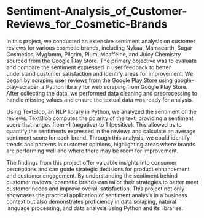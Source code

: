 # Sentiment-Analysis_of_Customer-Reviews_for_Cosmetic-Brands
In this project, we conducted an extensive sentiment analysis on customer reviews for various cosmetic brands, including Nykaa, Mamaearth, Sugar Cosmetics, Myglamm, Pilgrim, Plum, Mcaffeine, and Juicy Chemistry sourced from the Google Play Store. The primary objective was to evaluate and compare the sentiment expressed in user feedback to better understand customer satisfaction and identify areas for improvement. We began by scraping user reviews from the Google Play Store using google-play-scraper, a Python library for web scraping from Google Play Store. After collecting the data, we performed data cleaning and preprocessing to handle missing values and ensure the textual data was ready for analysis.

Using TextBlob, an NLP library in Python, we analyzed the sentiment of the reviews. TextBlob computes the polarity of the text, providing a sentiment score that ranges from -1 (negative) to 1 (positive). This allowed us to quantify the sentiments expressed in the reviews and calculate an average sentiment score for each brand. Through this analysis, we could identify trends and patterns in customer opinions, highlighting areas where brands are performing well and where there may be room for improvement.

The findings from this project offer valuable insights into consumer perceptions and can guide strategic decisions for product enhancement and customer engagement. By understanding the sentiment behind customer reviews, cosmetic brands can tailor their strategies to better meet customer needs and improve overall satisfaction. This project not only showcases the practical application of sentiment analysis in a business context but also demonstrates proficiency in data scraping, natural language processing, and data analysis using Python and its libraries.
